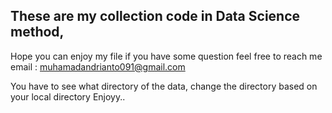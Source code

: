 ## These are my collection code in Data Science method,
Hope you can enjoy my file
if you have some question feel free to reach me 
email : muhamadandrianto091@gmail.com

You have to see what directory of the data, change the directory based on your local directory
Enjoyy..